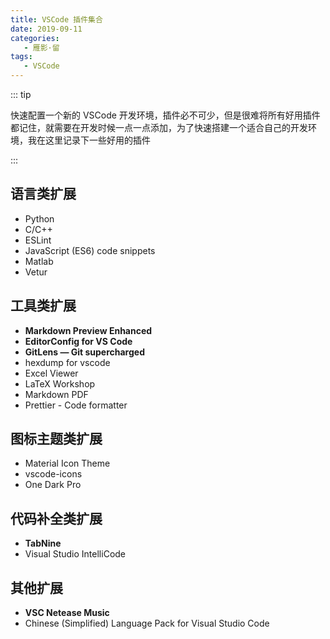```yaml
---
title: VSCode 插件集合
date: 2019-09-11
categories:
   - 雁影·留
tags:
   - VSCode
---
```


::: tip

快速配置一个新的 VSCode 开发环境，插件必不可少，但是很难将所有好用插件都记住，就需要在开发时候一点一点添加，为了快速搭建一个适合自己的开发环境，我在这里记录下一些好用的插件

:::

<!-- more -->

## 语言类扩展

-  Python
-  C/C++
-  ESLint
-  JavaScript (ES6) code snippets
-  Matlab
-  Vetur

## 工具类扩展

-  **Markdown Preview Enhanced**
-  **EditorConfig for VS Code**
-  **GitLens — Git supercharged**
-  hexdump for vscode
-  Excel Viewer
-  LaTeX Workshop
-  Markdown PDF
-  Prettier - Code formatter

## 图标主题类扩展

-  Material Icon Theme
-  vscode-icons
-  One Dark Pro

## 代码补全类扩展

-  **TabNine**
-  Visual Studio IntelliCode

## 其他扩展

-  **VSC Netease Music**
-  Chinese (Simplified) Language Pack for Visual Studio Code
